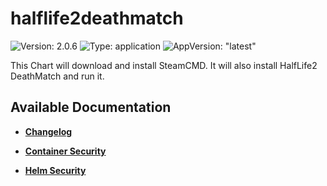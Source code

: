 # halflife2deathmatch

![Version: 2.0.6](https://img.shields.io/badge/Version-2.0.6-informational?style=flat-square) ![Type: application](https://img.shields.io/badge/Type-application-informational?style=flat-square) ![AppVersion: "latest"](https://img.shields.io/badge/AppVersion-"latest"-informational?style=flat-square)

This Chart will download and install SteamCMD. It will also install HalfLife2 DeathMatch and run it.

## Available Documentation

- [**Changelog**](CHANGELOG)

- [**Container Security**](container-security)

- [**Helm Security**](helm-security)

